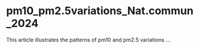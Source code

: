 # pm10_pm2.5variations_Nat.commun_2024
This article illustrates the patterns of pm10 and pm2.5 variations ...

